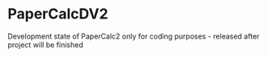 # PaperCalcDV2
Development state of PaperCalc2 only for coding purposes - released after project will be finished
